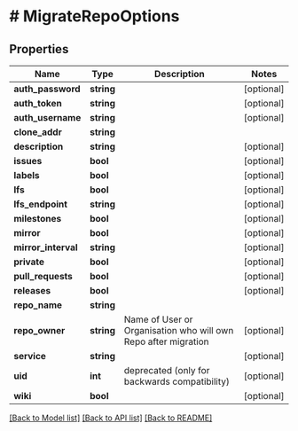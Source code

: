 # # MigrateRepoOptions

## Properties

Name | Type | Description | Notes
------------ | ------------- | ------------- | -------------
**auth_password** | **string** |  | [optional]
**auth_token** | **string** |  | [optional]
**auth_username** | **string** |  | [optional]
**clone_addr** | **string** |  |
**description** | **string** |  | [optional]
**issues** | **bool** |  | [optional]
**labels** | **bool** |  | [optional]
**lfs** | **bool** |  | [optional]
**lfs_endpoint** | **string** |  | [optional]
**milestones** | **bool** |  | [optional]
**mirror** | **bool** |  | [optional]
**mirror_interval** | **string** |  | [optional]
**private** | **bool** |  | [optional]
**pull_requests** | **bool** |  | [optional]
**releases** | **bool** |  | [optional]
**repo_name** | **string** |  |
**repo_owner** | **string** | Name of User or Organisation who will own Repo after migration | [optional]
**service** | **string** |  | [optional]
**uid** | **int** | deprecated (only for backwards compatibility) | [optional]
**wiki** | **bool** |  | [optional]

[[Back to Model list]](../../README.md#models) [[Back to API list]](../../README.md#endpoints) [[Back to README]](../../README.md)
